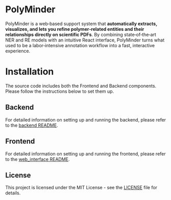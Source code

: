 # PolyMinder
PolyMinder is a web‑based support system that **automatically extracts, visualizes, and lets you refine polymer‑related entities and their relationships directly on scientific PDFs**. By combining state‑of‑the‑art NER and RE models with an intuitive React interface, PolyMinder turns what used to be a labor‑intensive annotation workflow into a fast, interactive experience.

# Installation
The source code includes both the Frontend and Backend components. Please follow the instructions below to set them up. 

## Backend

For detailed information on setting up and running the backend, please refer to the [backend README](https://github.com/truongdo619/PolyMinder-core/blob/v3.2/backend/README.md).

## Frontend

For detailed information on setting up and running the frontend, please refer to the [web_interface README](https://github.com/truongdo619/PolyMinder-core/blob/v3.2/frontend/README.md).


## License

This project is licensed under the MIT License - see the [LICENSE](https://github.com/truongdo619/PolyMinder-core/blob/v3.2/LICENSE) file for details.